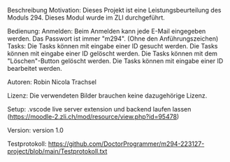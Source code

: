 Beschreibung Motivation:
  Dieses Projekt ist eine Leistungsbeurteilung des Moduls 294. Dieses Modul wurde im ZLI durchgeführt.
  
Bedienung:
  Anmelden:
    Beim Anmelden kann jede E-Mail eingegeben werden.
    Das Passwort ist immer "m294". (Ohne den Anführungszeichen)
  Tasks:
    Die Tasks können mit eingabe einer ID gesucht werden.
    Die Tasks können mit eingabe einer ID gelöscht werden.
    Die Tasks können mit dem "Löschen"-Button gelöscht werden.
    Die Tasks können mit eingabe einer ID bearbeitet werden.

Autoren:
  Robin Nicola Trachsel

Lizenz:
  Die verwendeten Bilder brauchen keine dazugehörige Lizenz.

Setup:
  .vscode live server extension
  und
  backend laufen lassen (https://moodle-2.zli.ch/mod/resource/view.php?id=95478)

Version:
  version 1.0
  
Testprotokoll:
  https://github.com/DoctorProgrammer/m294-223127-project/blob/main/Testprotokoll.txt
